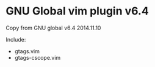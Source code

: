 # GNU Global vim plugin v6.4

Copy from GNU global v6.4 2014.11.10

Include:

* gtags.vim
* gtags-cscope.vim
